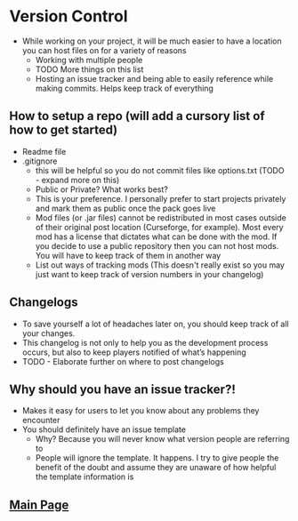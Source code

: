 # Version Control

- While working on your project, it will be much easier to have a location you can host files on for a variety of reasons
  - Working with multiple people
  - TODO More things on this list
  - Hosting an issue tracker and being able to easily reference while making commits. Helps keep track of everything

## How to setup a repo (will add a cursory list of how to get started)

- Readme file
- .gitignore
  - this will be helpful so you do not commit files like options.txt (TODO - expand more on this)
  - Public or Private? What works best?
  - This is your preference. I personally prefer to start projects privately and mark them as public once the pack goes live
  - Mod files (or .jar files) cannot be redistributed in most cases outside of their original post location (Curseforge, for example). Most every mod has a license that dictates what can be done with the mod. If you decide to use a public repository then you can not host mods. You will have to keep track of them in another way
  - List out ways of tracking mods (This doesn't really exist so you may just want to keep track of version numbers in your changelog)

## Changelogs

- To save yourself a lot of headaches later on, you should keep track of all your changes.
- This changelog is not only to help you as the development process occurs, but also to keep players notified of what’s happening
- TODO - Elaborate further on where to post changelogs

## Why should you have an issue tracker?!

- Makes it easy for users to let you know about any problems they encounter
- You should definitely have an issue template
  - Why? Because you will never know what version people are referring to
  - People will ignore the template. It happens. I try to give people the benefit of the doubt and assume they are unaware of how helpful the template information is

## [**Main Page**](/modpack-dev)
